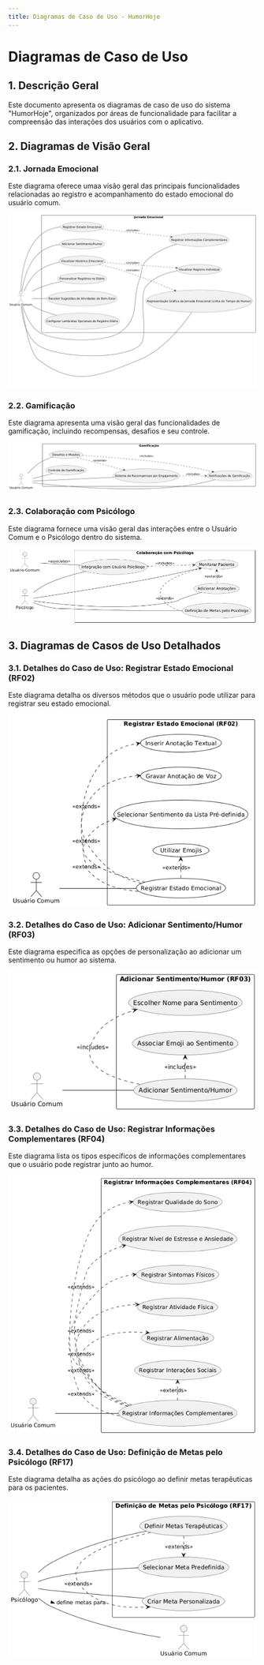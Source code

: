 ```yaml
---
title: Diagramas de Caso de Uso - HumorHoje
---
```


# Diagramas de Caso de Uso

## 1. Descrição Geral

Este documento apresenta os diagramas de caso de uso do sistema "HumorHoje", organizados por áreas de funcionalidade para facilitar a compreensão das interações dos usuários com o aplicativo.

## 2. Diagramas de Visão Geral

### 2.1. Jornada Emocional

Este diagrama oferece umaa visão geral das principais funcionalidades relacionadas ao registro e acompanhamento do estado emocional do usuário comum.

![Diagrama Geral - Jornada Emocional](img/UC_Jornada_Emocional.png)

### 2.2. Gamificação

Este diagrama apresenta uma visão geral das funcionalidades de gamificação, incluindo recompensas, desafios e seu controle.

![Diagrama Geral - Gamificacao](img/UC_Gamificacao.png)

### 2.3. Colaboração com Psicólogo

Este diagrama fornece uma visão geral das interações entre o Usuário Comum e o Psicólogo dentro do sistema.

![Diagrama Geral - Colaboracao Psicologo](img/UC_Psicologo.png)

## 3. Diagramas de Casos de Uso Detalhados

### 3.1. Detalhes do Caso de Uso: Registrar Estado Emocional (RF02)

Este diagrama detalha os diversos métodos que o usuário pode utilizar para registrar seu estado emocional.

![Diagrama Detalhado - RF02 Registrar Estado Emocional](img/UC_RF02.png)

### 3.2. Detalhes do Caso de Uso: Adicionar Sentimento/Humor (RF03)

Este diagrama especifica as opções de personalização ao adicionar um sentimento ou humor ao sistema.

![Diagrama Detalhado - RF03 Adicionar Sentimento Humor](img/UC_RF03.png)

### 3.3. Detalhes do Caso de Uso: Registrar Informações Complementares (RF04)

Este diagrama lista os tipos específicos de informações complementares que o usuário pode registrar junto ao humor.

![Diagrama Detalhado - RF04 Informacoes Complementares](img/UC_RF04.png)

### 3.4. Detalhes do Caso de Uso: Definição de Metas pelo Psicólogo (RF17)

Este diagrama detalha as ações do psicólogo ao definir metas terapêuticas para os pacientes.

![Diagrama Detalhado - RF17 Definicao Metas Psicologo](img/UC_RF17.png)